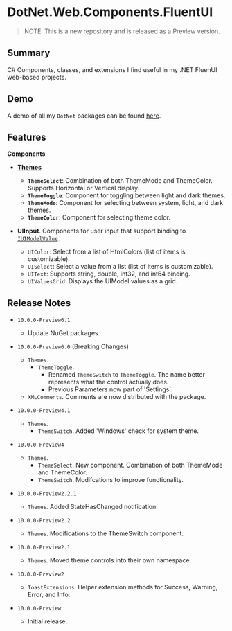 # DotNet.Web.Components.FluentUI

> NOTE: This is a new repository and is released as a Preview version.

## Summary
C#  Components, classes, and extensions I find useful in my .NET FluenUI web-based projects.

## Demo
A demo of all my `DotNet` packages can be found [here](https://github.com/marqdouj/dotnet.demo).

## Features

**Components**
- [**Themes**](https://www.fluentui-blazor.net/DesignTheme)
  - **`ThemeSelect`**: Combination of both ThemeMode and ThemeColor.
    Supports Horizontal or Vertical display.
  - **`ThemeToggle`**: Component for toggling between light and dark themes.
  - **`ThemeMode`**: Component for selecting between system, light, and dark themes.
  - **`ThemeColor`**: Component for selecting theme color.
  
- **UIInput**. Components for user input that support binding to [`IUIModelValue`](https://github.com/marqdouj/HtmlComponents/tree/master/src/Marqdouj.HtmlComponents/Marqdouj.HtmlComponents/UI).
  - `UIColor`: Select from a list of HtmlColors (list of items is customizable).
  - `UISelect`: Select a value from a list (list of items is customizable).
  - `UIText`: Supports string, double, int32, and int64 binding.
  - `UIValuesGrid`: Displays the UIModel values as a grid.

## Release Notes
- `10.0.0-Preview6.1`
  - Update NuGet packages.
 
- `10.0.0-Preview6.0` (Breaking Changes)
  - `Themes`.
    - `ThemeToggle`. 
      - Renamed `ThemeSwitch` to `ThemeToggle`. The name better
      represents what the control actually does.
      - Previous Parameters now part of 'Settings`.
  - `XMLComments`. Comments are now distributed with the package.

- `10.0.0-Preview4.1`
  - `Themes`.
    - `ThemeSwitch`. Added 'Windows' check for system theme.

- `10.0.0-Preview4`
  - `Themes`.
    - `ThemeSelect`. New component. Combination of both ThemeMode and ThemeColor.
    - `ThemeSwitch`. Modifcations to improve functionality.

- `10.0.0-Preview2.2.1`
  - `Themes`. Added StateHasChanged notification.

- `10.0.0-Preview2.2`
  - `Themes`. Modifications to the ThemeSwitch component.

- `10.0.0-Preview2.1`
  - `Themes`. Moved theme controls into their own namespace.

- `10.0.0-Preview2`
  - `ToastExtensions`. Helper extension methods for
  Success, Warning, Error, and Info.

- `10.0.0-Preview`
  - Initial release.
